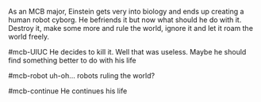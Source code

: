 As an MCB major, Einstein gets very into biology and ends up creating a human robot cyborg. He befriends it but now what should he do with it. Destroy it, make some more and rule the world, ignore it and let it roam the world freely.

#mcb-UIUC
He decides to kill it. Well that was useless. Maybe he should find something better to do with his life

#mcb-robot
uh-oh... robots ruling the world?

#mcb-continue
He continues his life
